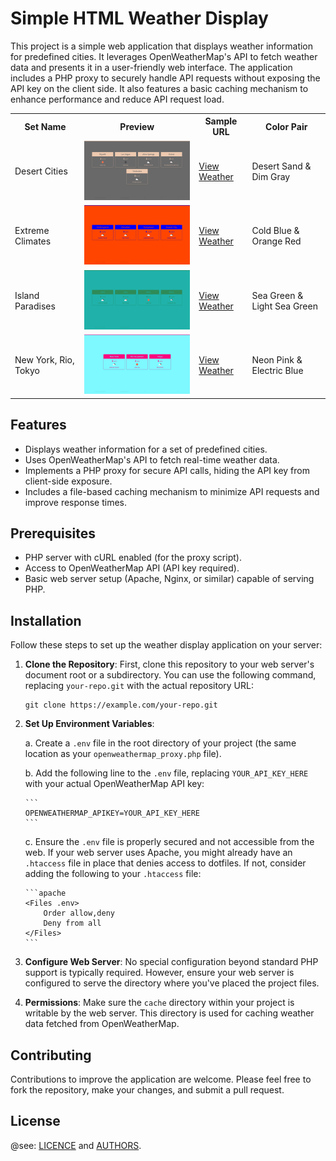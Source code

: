 # Simple HTML Weather Display 

This project is a simple web application that displays weather information for predefined cities. It leverages OpenWeatherMap's API to fetch weather data and presents it in a user-friendly web interface. The application includes a PHP proxy to securely handle API requests without exposing the API key on the client side. It also features a basic caching mechanism to enhance performance and reduce API request load.

<table>
  <tr>
    <th>Set Name</th>
    <th>Preview</th>
    <th>Sample URL</th>
    <th>Color Pair</th>
  </tr>
  <tr>
    <td>Desert Cities</td>
    <td><img src="https://raw.githubusercontent.com/cprima/simple-weather-cards/docs/images/DesertCities.png" width="320" alt="Desert Cities"/></td>
    <td><a href="https://cpr.in-berlin.de/weather/?cities=108410,5506956,2077895,292223,2449067&primaryColor=EDC9AF&secondaryColor=696969">View Weather</a></td>
    <td>Desert Sand & Dim Gray</td>
  </tr>
  <tr>
    <td>Extreme Climates</td>
    <td><img src="https://raw.githubusercontent.com/cprima/simple-weather-cards/docs/images/ExtremeClimates.png" width="320" alt="Extreme Climates"/></td>
    <td><a href="https://cpr.in-berlin.de/weather/?cities=2013465,5509952,2122311,285787,0&primaryColor=0000FF&secondaryColor=FF4500">View Weather</a></td>
    <td>Cold Blue & Orange Red</td>
  </tr>
  <tr>
    <td>Island Paradises</td>
    <td><img src="https://raw.githubusercontent.com/cprima/simple-weather-cards/docs/images/IslandParadises.png" width="320" alt="Island Paradises"/></td>
    <td><a href="https://cpr.in-berlin.de/weather/?cities=5850027,0,252920,1282027,1648759&primaryColor=2E8B57&secondaryColor=20B2AA">View Weather</a></td>
    <td>Sea Green & Light Sea Green</td>
  </tr>
  <tr>
    <td>New York, Rio, Tokyo</td>
    <td><img src="https://raw.githubusercontent.com/cprima/simple-weather-cards/docs/images/NewyorkRioTokyo.png" width="320" alt="New York, Rio, Tokyo"/></td>
    <td><a href="https://cpr.in-berlin.de/weather/?cities=5128581,3451190,1850147&primaryColor=FF007F&secondaryColor=7DF9FF">View Weather</a></td>
    <td>Neon Pink & Electric Blue</td>
  </tr>
</table>


## Features

- Displays weather information for a set of predefined cities.
- Uses OpenWeatherMap's API to fetch real-time weather data.
- Implements a PHP proxy for secure API calls, hiding the API key from client-side exposure.
- Includes a file-based caching mechanism to minimize API requests and improve response times.

## Prerequisites

- PHP server with cURL enabled (for the proxy script).
- Access to OpenWeatherMap API (API key required).
- Basic web server setup (Apache, Nginx, or similar) capable of serving PHP.

## Installation

Follow these steps to set up the weather display application on your server:

1. **Clone the Repository**: First, clone this repository to your web server's document root or a subdirectory. You can use the following command, replacing `your-repo.git` with the actual repository URL:

    ```
    git clone https://example.com/your-repo.git
    ```

2. **Set Up Environment Variables**:
   
    a. Create a `.env` file in the root directory of your project (the same location as your `openweathermap_proxy.php` file).
    
    b. Add the following line to the `.env` file, replacing `YOUR_API_KEY_HERE` with your actual OpenWeatherMap API key:
    
       ```
       OPENWEATHERMAP_APIKEY=YOUR_API_KEY_HERE
       ```
    
    c. Ensure the `.env` file is properly secured and not accessible from the web. If your web server uses Apache, you might already have an `.htaccess` file in place that denies access to dotfiles. If not, consider adding the following to your `.htaccess` file:
    
       ```apache
       <Files .env>
           Order allow,deny
           Deny from all
       </Files>
       ```

3. **Configure Web Server**: No special configuration beyond standard PHP support is typically required. However, ensure your web server is configured to serve the directory where you've placed the project files.

4. **Permissions**: Make sure the `cache` directory within your project is writable by the web server. This directory is used for caching weather data fetched from OpenWeatherMap.

## Contributing

Contributions to improve the application are welcome. Please feel free to fork the repository, make your changes, and submit a pull request.

## License

@see: [LICENCE](LICENCE.md) and [AUTHORS](AUTHORS.md).


